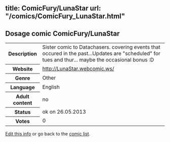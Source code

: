 title: ComicFury/LunaStar
url: "/comics/ComicFury_LunaStar.html"
---
Dosage comic ComicFury/LunaStar
-----------------------------------------

<p id="msg"></p>
<script type="text/javascript">
if (window.location.search === '?edit_info_mail=sent_ok') {
  var elem = document.getElementById("msg");
  elem.innerHTML = 'Edited information sucessfully sent for review, which is usually done daily. Thanks!';
  elem.className = 'ok';
}
</script>
<table class="comicinfo">
<tr>
<th>Description</th><td>Sister comic to Datachasers. covering events that occured in the past...Updates are &quot;scheduled&quot; for tues and thur... maybe the occasional bonus :D</td>
</tr>
<tr>
<th>Website</th><td><a href="http://LunaStar.webcomic.ws/">http://LunaStar.webcomic.ws/</a></td>
</tr>
<tr>
<th>Genre</th><td>Other</td>
</tr>
<tr>
<th>Language</th><td>English</td>
</tr>
<tr>
<th>Adult content</th><td>no</td>
</tr>
<tr>
<th>Status</th><td>ok on 26.05.2013</td>
</tr>
<tr>
<th>Votes</th><td>0</td>
</tr>
</table>

[Edit this info](ComicFury_LunaStar_edit.html) or go back to the [comic list](../comic-index.html).

